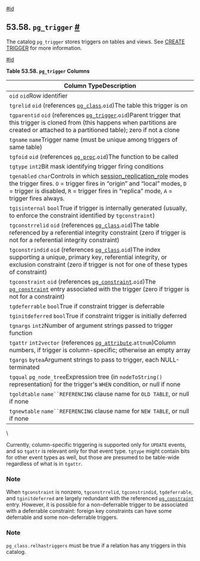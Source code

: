 [#id](#CATALOG-PG-TRIGGER)

## 53.58. `pg_trigger` [#](#CATALOG-PG-TRIGGER)



The catalog `pg_trigger` stores triggers on tables and views. See [CREATE TRIGGER](sql-createtrigger) for more information.

[#id](#id-1.10.4.60.4)

**Table 53.58. `pg_trigger` Columns**

| Column TypeDescription                                                                                                                                                                                                                                                                              |
| --------------------------------------------------------------------------------------------------------------------------------------------------------------------------------------------------------------------------------------------------------------------------------------------------- |
| `oid` `oid`Row identifier                                                                                                                                                                                                                                                                           |
| `tgrelid` `oid` (references [`pg_class`](catalog-pg-class).`oid`)The table this trigger is on                                                                                                                                                                                                  |
| `tgparentid` `oid` (references [`pg_trigger`](catalog-pg-trigger).`oid`)Parent trigger that this trigger is cloned from (this happens when partitions are created or attached to a partitioned table); zero if not a clone                                                                     |
| `tgname` `name`Trigger name (must be unique among triggers of same table)                                                                                                                                                                                                                           |
| `tgfoid` `oid` (references [`pg_proc`](catalog-pg-proc).`oid`)The function to be called                                                                                                                                                                                                        |
| `tgtype` `int2`Bit mask identifying trigger firing conditions                                                                                                                                                                                                                                       |
| `tgenabled` `char`Controls in which [session\_replication\_role](runtime-config-client#GUC-SESSION-REPLICATION-ROLE) modes the trigger fires. `O` = trigger fires in “origin” and “local” modes, `D` = trigger is disabled, `R` = trigger fires in “replica” mode, `A` = trigger fires always. |
| `tgisinternal` `bool`True if trigger is internally generated (usually, to enforce the constraint identified by `tgconstraint`)                                                                                                                                                                      |
| `tgconstrrelid` `oid` (references [`pg_class`](catalog-pg-class).`oid`)The table referenced by a referential integrity constraint (zero if trigger is not for a referential integrity constraint)                                                                                              |
| `tgconstrindid` `oid` (references [`pg_class`](catalog-pg-class).`oid`)The index supporting a unique, primary key, referential integrity, or exclusion constraint (zero if trigger is not for one of these types of constraint)                                                                |
| `tgconstraint` `oid` (references [`pg_constraint`](catalog-pg-constraint).`oid`)The [`pg_constraint`](catalog-pg-constraint) entry associated with the trigger (zero if trigger is not for a constraint)                                                                                  |
| `tgdeferrable` `bool`True if constraint trigger is deferrable                                                                                                                                                                                                                                       |
| `tginitdeferred` `bool`True if constraint trigger is initially deferred                                                                                                                                                                                                                             |
| `tgnargs` `int2`Number of argument strings passed to trigger function                                                                                                                                                                                                                               |
| `tgattr` `int2vector` (references [`pg_attribute`](catalog-pg-attribute).`attnum`)Column numbers, if trigger is column-specific; otherwise an empty array                                                                                                                                      |
| `tgargs` `bytea`Argument strings to pass to trigger, each NULL-terminated                                                                                                                                                                                                                           |
| `tgqual` `pg_node_tree`Expression tree (in `nodeToString()` representation) for the trigger's `WHEN` condition, or null if none                                                                                                                                                                     |
| `tgoldtable` `name``REFERENCING` clause name for `OLD TABLE`, or null if none                                                                                                                                                                                                                       |
| `tgnewtable` `name``REFERENCING` clause name for `NEW TABLE`, or null if none                                                                                                                                                                                                                       |

\


Currently, column-specific triggering is supported only for `UPDATE` events, and so `tgattr` is relevant only for that event type. `tgtype` might contain bits for other event types as well, but those are presumed to be table-wide regardless of what is in `tgattr`.

### Note

When `tgconstraint` is nonzero, `tgconstrrelid`, `tgconstrindid`, `tgdeferrable`, and `tginitdeferred` are largely redundant with the referenced [`pg_constraint`](catalog-pg-constraint) entry. However, it is possible for a non-deferrable trigger to be associated with a deferrable constraint: foreign key constraints can have some deferrable and some non-deferrable triggers.

### Note

`pg_class.relhastriggers` must be true if a relation has any triggers in this catalog.